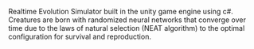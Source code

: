 Realtime Evolution Simulator built in the unity game engine using c#. Creatures are born with
						randomized neural networks
						that converge over time due to the laws of natural selection (NEAT algorithm) to the optimal
						configuration for survival and reproduction.
